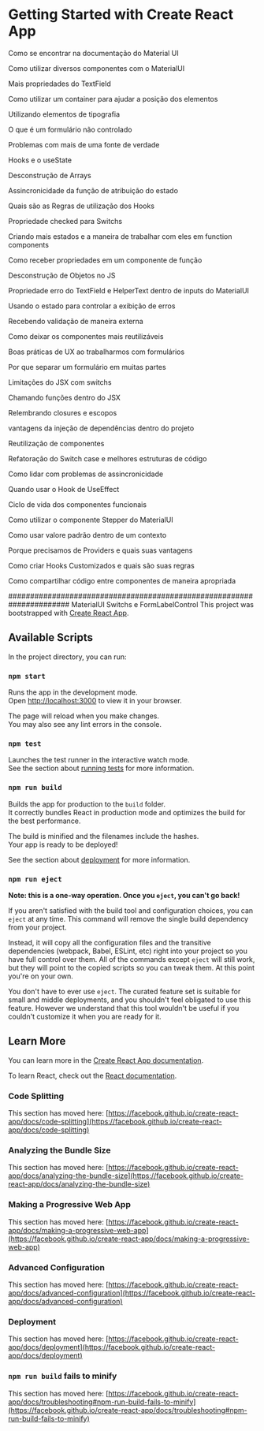 # Getting Started with Create React App

Como se encontrar na documentação do Material UI

Como utilizar diversos componentes com o MaterialUI

Mais propriedades do TextField

Como utilizar um container para ajudar a posição dos elementos

Utilizando elementos de tipografia

O que é um formulário não controlado

Problemas com mais de uma fonte de verdade

Hooks e o useState

Desconstrução de Arrays

Assincronicidade da função de atribuição do estado

Quais são as Regras de utilização dos Hooks

Propriedade checked para Switchs

Criando mais estados e a maneira de trabalhar com eles em function components

Como receber propriedades em um componente de função

Desconstrução de Objetos no JS

Propriedade erro do TextField e HelperText dentro de inputs do MaterialUI

Usando o estado para controlar a exibição de erros

Recebendo validação de maneira externa

Como deixar os componentes mais reutilizáveis

Boas práticas de UX ao trabalharmos com formulários

Por que separar um formulário em muitas partes

Limitações do JSX com switchs

Chamando funções dentro do JSX

Relembrando closures e escopos

vantagens da injeção de dependências dentro do projeto

Reutilização de componentes

Refatoração do Switch case e melhores estruturas de código

Como lidar com problemas de assincronicidade

Quando usar o Hook de UseEffect

Ciclo de vida dos componentes funcionais

Como utilizar o componente Stepper do MaterialUI

Como usar valore padrão dentro de um contexto

Porque precisamos de Providers e quais suas vantagens

Como criar Hooks Customizados e quais são suas regras

Como compartilhar código entre componentes de maneira apropriada

######################################################################
MaterialUI Switchs e FormLabelControl
This project was bootstrapped with [Create React App](https://github.com/facebook/create-react-app).

## Available Scripts

In the project directory, you can run:

### `npm start`

Runs the app in the development mode.\
Open [http://localhost:3000](http://localhost:3000) to view it in your browser.

The page will reload when you make changes.\
You may also see any lint errors in the console.

### `npm test`

Launches the test runner in the interactive watch mode.\
See the section about [running tests](https://facebook.github.io/create-react-app/docs/running-tests) for more information.

### `npm run build`

Builds the app for production to the `build` folder.\
It correctly bundles React in production mode and optimizes the build for the best performance.

The build is minified and the filenames include the hashes.\
Your app is ready to be deployed!

See the section about [deployment](https://facebook.github.io/create-react-app/docs/deployment) for more information.

### `npm run eject`

**Note: this is a one-way operation. Once you `eject`, you can't go back!**

If you aren't satisfied with the build tool and configuration choices, you can `eject` at any time. This command will remove the single build dependency from your project.

Instead, it will copy all the configuration files and the transitive dependencies (webpack, Babel, ESLint, etc) right into your project so you have full control over them. All of the commands except `eject` will still work, but they will point to the copied scripts so you can tweak them. At this point you're on your own.

You don't have to ever use `eject`. The curated feature set is suitable for small and middle deployments, and you shouldn't feel obligated to use this feature. However we understand that this tool wouldn't be useful if you couldn't customize it when you are ready for it.

## Learn More

You can learn more in the [Create React App documentation](https://facebook.github.io/create-react-app/docs/getting-started).

To learn React, check out the [React documentation](https://reactjs.org/).

### Code Splitting

This section has moved here: [https://facebook.github.io/create-react-app/docs/code-splitting](https://facebook.github.io/create-react-app/docs/code-splitting)

### Analyzing the Bundle Size

This section has moved here: [https://facebook.github.io/create-react-app/docs/analyzing-the-bundle-size](https://facebook.github.io/create-react-app/docs/analyzing-the-bundle-size)

### Making a Progressive Web App

This section has moved here: [https://facebook.github.io/create-react-app/docs/making-a-progressive-web-app](https://facebook.github.io/create-react-app/docs/making-a-progressive-web-app)

### Advanced Configuration

This section has moved here: [https://facebook.github.io/create-react-app/docs/advanced-configuration](https://facebook.github.io/create-react-app/docs/advanced-configuration)

### Deployment

This section has moved here: [https://facebook.github.io/create-react-app/docs/deployment](https://facebook.github.io/create-react-app/docs/deployment)

### `npm run build` fails to minify

This section has moved here: [https://facebook.github.io/create-react-app/docs/troubleshooting#npm-run-build-fails-to-minify](https://facebook.github.io/create-react-app/docs/troubleshooting#npm-run-build-fails-to-minify)
